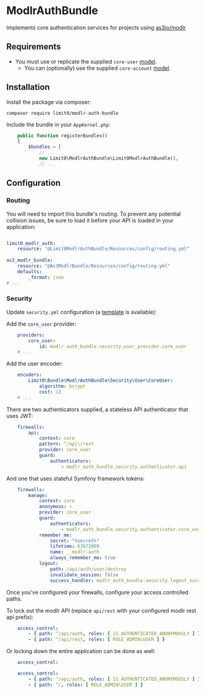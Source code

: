 # ModlrAuthBundle
Implements core authentication services for projects using [as3io/modlr](https://github.com/as3io/modlr)

## Requirements
- You must use or replicate the supplied `core-user` [model](/Resources/config/core-user.yml.dist).
  - You can (optionally) use the supplied `core-account` [model](/Resources/config/core-account.yml.dist).
  
## Installation

Install the package via composer:
```
composer require limit0/modlr-auth-bundle
```

Include the bundle in your `AppKernel.php`:
```php
    public function registerBundles()
    {
        $bundles = [
            // ...
            new Limit0\ModlrAuthBundle\Limit0ModlrAuthBundle(),
            // ...
```

## Configuration

### Routing
You will need to import this bundle's routing. To prevent any potential collision issues, be sure to load it before your API is loaded in your application:
```yml

limit0_modlr_auth:
    resource: "@Limit0ModlrAuthBundle/Resources/config/routing.yml"
    
as3_modlr_bundle:
    resource: "@As3ModlrBundle/Resources/config/routing.yml"
    defaults:
        _format: json
# ...
```

### Security
Update `security.yml` configuration (a [template](/Resources/config/security.yml.dist) is available):

Add the `core_user` provider:
```yml
    providers:
        core_user:
            id: modlr_auth_bundle.security.user_provider.core_user
    # ...
```

Add the user encoder:
```yml
    encoders:
        Limit0\Bundle\ModlrAuthBundle\Security\User\CoreUser:
            algorithm: bcrypt
            cost: 13
    # ...
```

There are two authenticators supplied, a stateless API authenticator that uses JWT:
```yml
    firewalls:
        api:
            context: core
            pattern: ^/api\/rest
            provider: core_user
            guard:
                authenticators:
                    - modlr_auth_bundle.security.authenticator.api
```

And one that uses stateful Symfony framework tokens:
```yml
    firewalls:
        manage:
            context: core
            anonymous: ~
            provider: core_user
            guard:
                authenticators:
                    - modlr_auth_bundle.security.authenticator.core_user
            remember_me:
                secret: "%secret%"
                lifetime: 63072000
                name: __modlr-auth
                always_remember_me: true
            logout:
                path: /api/auth/user/destroy
                invalidate_session: false
                success_handler: modlr_auth_bundle.security.logout_success_handler
```

Once you've configured your firewalls, configure your access controlled paths.

To lock out the modlr API (replace `api/rest` with your configured modlr rest api prefix):
```yml
    access_control:
        - { path: ^/api/auth, roles: [ IS_AUTHENTICATED_ANONYMOUSLY ] }
        - { path: ^/api/rest, roles: [ ROLE_ADMIN\USER ] }
```

Or locking down the entire application can be done as well:

```yml
    access_control:

    access_control:
        - { path: ^/api/auth, roles: [ IS_AUTHENTICATED_ANONYMOUSLY ] }
        - { path: ^/, roles: [ ROLE_ADMIN\USER ] }

```
